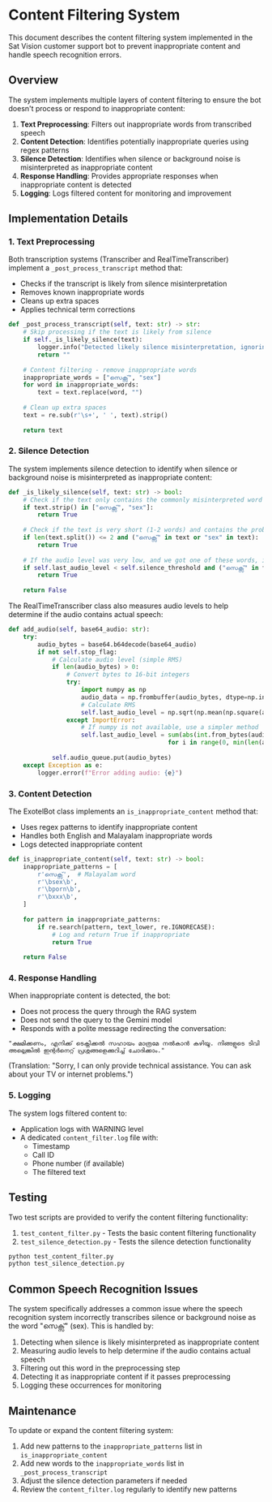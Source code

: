 # Content Filtering System

This document describes the content filtering system implemented in the Sat Vision customer support bot to prevent inappropriate content and handle speech recognition errors.

## Overview

The system implements multiple layers of content filtering to ensure the bot doesn't process or respond to inappropriate content:

1. **Text Preprocessing**: Filters out inappropriate words from transcribed speech
2. **Content Detection**: Identifies potentially inappropriate queries using regex patterns
3. **Silence Detection**: Identifies when silence or background noise is misinterpreted as inappropriate content
4. **Response Handling**: Provides appropriate responses when inappropriate content is detected
5. **Logging**: Logs filtered content for monitoring and improvement

## Implementation Details

### 1. Text Preprocessing

Both transcription systems (Transcriber and RealTimeTranscriber) implement a `_post_process_transcript` method that:

- Checks if the transcript is likely from silence misinterpretation
- Removes known inappropriate words
- Cleans up extra spaces
- Applies technical term corrections

```python
def _post_process_transcript(self, text: str) -> str:
    # Skip processing if the text is likely from silence
    if self._is_likely_silence(text):
        logger.info("Detected likely silence misinterpretation, ignoring transcript")
        return ""
    
    # Content filtering - remove inappropriate words
    inappropriate_words = ["സെക്സ്", "sex"]
    for word in inappropriate_words:
        text = text.replace(word, "")
    
    # Clean up extra spaces
    text = re.sub(r'\s+', ' ', text).strip()
    
    return text
```

### 2. Silence Detection

The system implements silence detection to identify when silence or background noise is misinterpreted as inappropriate content:

```python
def _is_likely_silence(self, text: str) -> bool:
    # Check if the text only contains the commonly misinterpreted word
    if text.strip() in ["സെക്സ്", "sex"]:
        return True
        
    # Check if the text is very short (1-2 words) and contains the problematic word
    if len(text.split()) <= 2 and ("സെക്സ്" in text or "sex" in text):
        return True
        
    # If the audio level was very low, and we got one of these words, it's likely silence
    if self.last_audio_level < self.silence_threshold and ("സെക്സ്" in text or "sex" in text):
        return True
        
    return False
```

The RealTimeTranscriber class also measures audio levels to help determine if the audio contains actual speech:

```python
def add_audio(self, base64_audio: str):
    try:
        audio_bytes = base64.b64decode(base64_audio)
        if not self.stop_flag:
            # Calculate audio level (simple RMS)
            if len(audio_bytes) > 0:
                # Convert bytes to 16-bit integers
                try:
                    import numpy as np
                    audio_data = np.frombuffer(audio_bytes, dtype=np.int16)
                    # Calculate RMS
                    self.last_audio_level = np.sqrt(np.mean(np.square(audio_data)))
                except ImportError:
                    # If numpy is not available, use a simpler method
                    self.last_audio_level = sum(abs(int.from_bytes(audio_bytes[i:i+2], byteorder='little', signed=True)) 
                                            for i in range(0, min(len(audio_bytes), 1000), 2)) / min(len(audio_bytes)//2, 500)
                    
            self.audio_queue.put(audio_bytes)
    except Exception as e:
        logger.error(f"Error adding audio: {e}")
```

### 3. Content Detection

The ExotelBot class implements an `is_inappropriate_content` method that:

- Uses regex patterns to identify inappropriate content
- Handles both English and Malayalam inappropriate words
- Logs detected inappropriate content

```python
def is_inappropriate_content(self, text: str) -> bool:
    inappropriate_patterns = [
        r'സെക്സ്',  # Malayalam word
        r'\bsex\b',
        r'\bporn\b',
        r'\bxxx\b',
    ]
    
    for pattern in inappropriate_patterns:
        if re.search(pattern, text_lower, re.IGNORECASE):
            # Log and return True if inappropriate
            return True
    
    return False
```

### 4. Response Handling

When inappropriate content is detected, the bot:

- Does not process the query through the RAG system
- Does not send the query to the Gemini model
- Responds with a polite message redirecting the conversation:

```
"ക്ഷമിക്കണം, എനിക്ക് ടെക്നിക്കൽ സഹായം മാത്രമേ നൽകാൻ കഴിയൂ. നിങ്ങളുടെ ടിവി അല്ലെങ്കിൽ ഇന്റർനെറ്റ് പ്രശ്നങ്ങളെക്കുറിച്ച് ചോദിക്കാം."
```

(Translation: "Sorry, I can only provide technical assistance. You can ask about your TV or internet problems.")

### 5. Logging

The system logs filtered content to:

- Application logs with WARNING level
- A dedicated `content_filter.log` file with:
  - Timestamp
  - Call ID
  - Phone number (if available)
  - The filtered text

## Testing

Two test scripts are provided to verify the content filtering functionality:

1. `test_content_filter.py` - Tests the basic content filtering functionality
2. `test_silence_detection.py` - Tests the silence detection functionality

```bash
python test_content_filter.py
python test_silence_detection.py
```

## Common Speech Recognition Issues

The system specifically addresses a common issue where the speech recognition system incorrectly transcribes silence or background noise as the word "സെക്സ്" (sex). This is handled by:

1. Detecting when silence is likely misinterpreted as inappropriate content
2. Measuring audio levels to help determine if the audio contains actual speech
3. Filtering out this word in the preprocessing step
4. Detecting it as inappropriate content if it passes preprocessing
5. Logging these occurrences for monitoring

## Maintenance

To update or expand the content filtering system:

1. Add new patterns to the `inappropriate_patterns` list in `is_inappropriate_content`
2. Add new words to the `inappropriate_words` list in `_post_process_transcript`
3. Adjust the silence detection parameters if needed
4. Review the `content_filter.log` regularly to identify new patterns 
